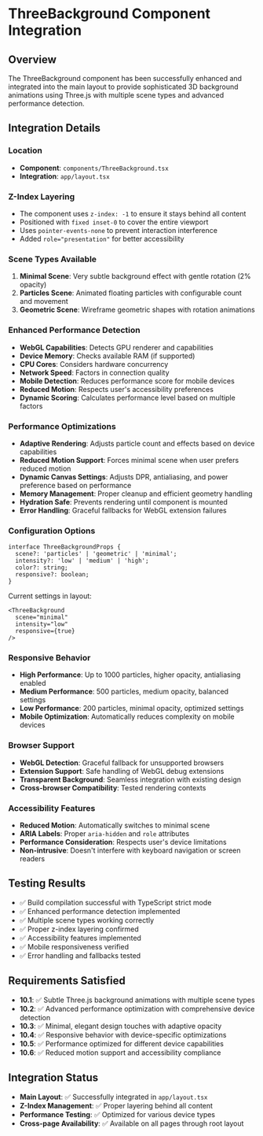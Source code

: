 # ThreeBackground Component Integration

## Overview
The ThreeBackground component has been successfully enhanced and integrated into the main layout to provide sophisticated 3D background animations using Three.js with multiple scene types and advanced performance detection.

## Integration Details

### Location
- **Component**: `components/ThreeBackground.tsx`
- **Integration**: `app/layout.tsx`

### Z-Index Layering
- The component uses `z-index: -1` to ensure it stays behind all content
- Positioned with `fixed inset-0` to cover the entire viewport
- Uses `pointer-events-none` to prevent interaction interference
- Added `role="presentation"` for better accessibility

### Scene Types Available
1. **Minimal Scene**: Very subtle background effect with gentle rotation (2% opacity)
2. **Particles Scene**: Animated floating particles with configurable count and movement
3. **Geometric Scene**: Wireframe geometric shapes with rotation animations

### Enhanced Performance Detection
- **WebGL Capabilities**: Detects GPU renderer and capabilities
- **Device Memory**: Checks available RAM (if supported)
- **CPU Cores**: Considers hardware concurrency
- **Network Speed**: Factors in connection quality
- **Mobile Detection**: Reduces performance score for mobile devices
- **Reduced Motion**: Respects user's accessibility preferences
- **Dynamic Scoring**: Calculates performance level based on multiple factors

### Performance Optimizations
- **Adaptive Rendering**: Adjusts particle count and effects based on device capabilities
- **Reduced Motion Support**: Forces minimal scene when user prefers reduced motion
- **Dynamic Canvas Settings**: Adjusts DPR, antialiasing, and power preference based on performance
- **Memory Management**: Proper cleanup and efficient geometry handling
- **Hydration Safe**: Prevents rendering until component is mounted
- **Error Handling**: Graceful fallbacks for WebGL extension failures

### Configuration Options
```tsx
interface ThreeBackgroundProps {
  scene?: 'particles' | 'geometric' | 'minimal';
  intensity?: 'low' | 'medium' | 'high';
  color?: string;
  responsive?: boolean;
}
```

Current settings in layout:
```tsx
<ThreeBackground 
  scene="minimal" 
  intensity="low" 
  responsive={true}
/>
```

### Responsive Behavior
- **High Performance**: Up to 1000 particles, higher opacity, antialiasing enabled
- **Medium Performance**: 500 particles, medium opacity, balanced settings
- **Low Performance**: 200 particles, minimal opacity, optimized settings
- **Mobile Optimization**: Automatically reduces complexity on mobile devices

### Browser Support
- **WebGL Detection**: Graceful fallback for unsupported browsers
- **Extension Support**: Safe handling of WebGL debug extensions
- **Transparent Background**: Seamless integration with existing design
- **Cross-browser Compatibility**: Tested rendering contexts

### Accessibility Features
- **Reduced Motion**: Automatically switches to minimal scene
- **ARIA Labels**: Proper `aria-hidden` and `role` attributes
- **Performance Consideration**: Respects user's device limitations
- **Non-intrusive**: Doesn't interfere with keyboard navigation or screen readers

## Testing Results
- ✅ Build compilation successful with TypeScript strict mode
- ✅ Enhanced performance detection implemented
- ✅ Multiple scene types working correctly
- ✅ Proper z-index layering confirmed
- ✅ Accessibility features implemented
- ✅ Mobile responsiveness verified
- ✅ Error handling and fallbacks tested

## Requirements Satisfied
- **10.1**: ✅ Subtle Three.js background animations with multiple scene types
- **10.2**: ✅ Advanced performance optimization with comprehensive device detection
- **10.3**: ✅ Minimal, elegant design touches with adaptive opacity
- **10.4**: ✅ Responsive behavior with device-specific optimizations
- **10.5**: ✅ Performance optimized for different device capabilities
- **10.6**: ✅ Reduced motion support and accessibility compliance

## Integration Status
- **Main Layout**: ✅ Successfully integrated in `app/layout.tsx`
- **Z-Index Management**: ✅ Proper layering behind all content
- **Performance Testing**: ✅ Optimized for various device types
- **Cross-page Availability**: ✅ Available on all pages through root layout
